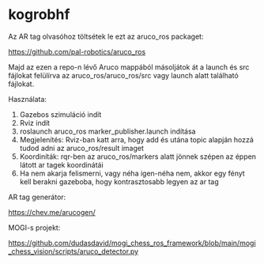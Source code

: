 # kogrobhf

Az AR tag olvasóhoz töltsétek le ezt az aruco_ros packaget:

https://github.com/pal-robotics/aruco_ros

Majd az ezen a repo-n lévő Aruco mappából másoljátok át a launch és src fájlokat felülírva az aruco_ros/aruco_ros/src vagy launch alatt található fájlokat. 

Használata:
1. Gazebos szimuláció indít
2. Rviz indít
3. roslaunch aruco_ros marker_publisher.launch indítása
4. Megjelenítés: Rviz-ban katt arra, hogy add és utána topic alapján hozzá tudod adni az aruco_ros/result imaget
5. Koordiníták: rqr-ben az aruco_ros/markers alatt jönnek szépen az éppen látott ar tagek koordinátái
6. Ha nem akarja felismerni, vagy néha igen-néha nem, akkor egy fényt kell berakni gazeboba, hogy kontrasztosabb legyen az ar tag

AR tag generátor:

https://chev.me/arucogen/

MOGI-s projekt:

https://github.com/dudasdavid/mogi_chess_ros_framework/blob/main/mogi_chess_vision/scripts/aruco_detector.py
